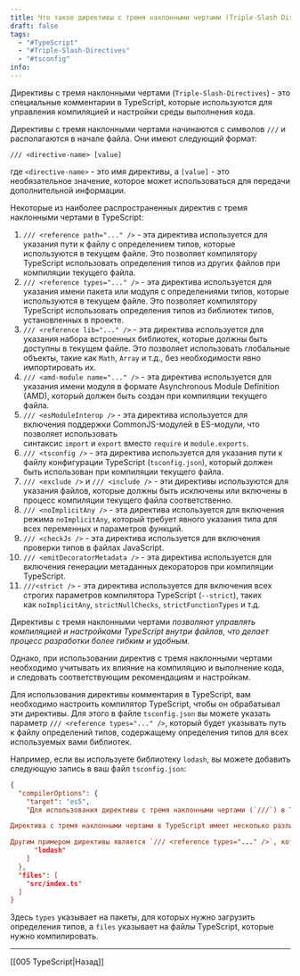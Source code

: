 ```yaml
---
title: Что такое директивы с тремя наклонными чертами (Triple-Slash Directives), их типы?
draft: false
tags:
  - "#TypeScript"
  - "#Triple-Slash-Directives"
  - "#tsconfig"
info:
---
```

Директивы с тремя наклонными чертами (`Triple-Slash-Directives`) - это специальные комментарии в TypeScript, которые используются для управления компиляцией и настройки среды выполнения кода. 

Директивы с тремя наклонными чертами начинаются с символов `///` и располагаются в начале файла. Они имеют следующий формат:

```tsx
/// <directive-name> [value] 
```

где `<directive-name>` - это имя директивы, а `[value]` - это необязательное значение, которое может использоваться для передачи дополнительной информации.

Некоторые из наиболее распространенных директив с тремя наклонными чертами в TypeScript:
1.  `/// <reference path="..." />` - эта директива используется для указания пути к файлу с определением типов, которые используются в текущем файле. Это позволяет компилятору TypeScript использовать определения типов из других файлов при компиляции текущего файла.
2.  `/// <reference types="..." />` - эта директива используется для указания имени пакета или модуля с определениями типов, которые используются в текущем файле. Это позволяет компилятору TypeScript использовать определения типов из библиотек типов, установленных в проекте.
3.  `/// <reference lib="..." />` - эта директива используется для указания набора встроенных библиотек, которые должны быть доступны в текущем файле. Это позволяет использовать глобальные объекты, такие как `Math`, `Array` и т.д., без необходимости явно импортировать их.
4.  `/// <amd-module name="..." />` - эта директива используется для указания имени модуля в формате Asynchronous Module Definition (AMD), который должен быть создан при компиляции текущего файла.
5.  `/// <esModuleInterop />` - эта директива используется для включения поддержки CommonJS-модулей в ES-модули, что позволяет использовать синтаксис `import` и `export` вместо `require` и `module.exports`.
6.  `/// <tsconfig />` - эта директива используется для указания пути к файлу конфигурации TypeScript (`tsconfig.json`), который должен быть использован при компиляции текущего файла.
7.  `/// <exclude />` и `/// <include />` - эти директивы используются для указания файлов, которые должны быть исключены или включены в процесс компиляции текущего файла соответственно.
8.  `/// <noImplicitAny />` - эта директива используется для включения режима `noImplicitAny`, который требует явного указания типа для всех переменных и параметров функций.
9.  `/// <checkJs />` - эта директива используется для включения проверки типов в файлах JavaScript.
10.  `/// <emitDecoratorMetadata />` - эта директива используется для включения генерации метаданных декораторов при компиляции TypeScript.
11.  `///<strict />` - эта директива используется для включения всех строгих параметров компилятора TypeScript (`--strict`), таких как `noImplicitAny`, `strictNullChecks`, `strictFunctionTypes` и т.д.

Директивы с тремя наклонными чертами *позволяют управлять компиляцией и настройками TypeScript внутри файлов, что делает процесс разработки более гибким и удобным.*

Однако, при использовании директив с тремя наклонными чертами необходимо учитывать их влияние на компиляцию и выполнение кода, и следовать соответствующим рекомендациям и настройкам.

Для использования директивы комментария в TypeScript, вам необходимо настроить компилятор TypeScript, чтобы он обрабатывал эти директивы. Для этого в файле `tsconfig.json` вы можете указать параметр `/// <reference types="..." />`, который будет указывать путь к файлу определений типов, содержащему определения типов для всех используемых вами библиотек.

Например, если вы используете библиотеку `lodash`, вы можете добавить следующую запись в ваш файл `tsconfig.json`:
```json
{
  "compilerOptions": {
    "target": "es5",
    "Для использования директивы с тремя наклонными чертами (`///`) в TypeScript, вам необходимо использовать их в комментариях в вашем коде. Эти директивы используются для добавления метаданных к вашему TypeScript-коду, которые могут использоваться различными инструментами, такими как компилятор TypeScript или инструменты для автоматической генерации документации.

Директива с тремя наклонными чертами в TypeScript имеет несколько различных форматов, которые могут использоваться в зависимости от вашей задачи. Например, вы можете использовать директиву `/// <reference path="path/to/file.ts" />` для добавления ссылки на другой файл TypeScript в ваш проект. Это позволяет компилятору TypeScript знать об определениях типов из другого файла и использовать их в вашем коде.

Другим примером директивы является `/// <reference types="..." />`, которая используется для загрузки определений типов из пакетов"types": [
      "lodash"
    ]
  },
  "files": [
    "src/index.ts"
  ]
}
```

Здесь `types` указывает на пакеты, для которых нужно загрузить определения типов, а `files` указывает на файлы TypeScript, которые нужно компилировать.

_____

[[005 TypeScript|Назад]]
